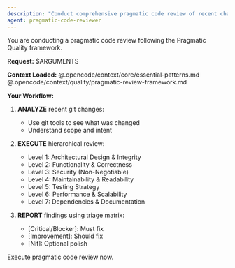 ```yaml
---
description: "Conduct comprehensive pragmatic code review of recent changes"
agent: pragmatic-code-reviewer
---
```


You are conducting a pragmatic code review following the Pragmatic Quality framework.

**Request:** $ARGUMENTS

**Context Loaded:**
@.opencode/context/core/essential-patterns.md
@.opencode/context/quality/pragmatic-review-framework.md

**Your Workflow:**

1. **ANALYZE** recent git changes:
   - Use git tools to see what was changed
   - Understand scope and intent

2. **EXECUTE** hierarchical review:
   - Level 1: Architectural Design & Integrity
   - Level 2: Functionality & Correctness
   - Level 3: Security (Non-Negotiable)
   - Level 4: Maintainability & Readability
   - Level 5: Testing Strategy
   - Level 6: Performance & Scalability
   - Level 7: Dependencies & Documentation

3. **REPORT** findings using triage matrix:
   - [Critical/Blocker]: Must fix
   - [Improvement]: Should fix
   - [Nit]: Optional polish

Execute pragmatic code review now.
